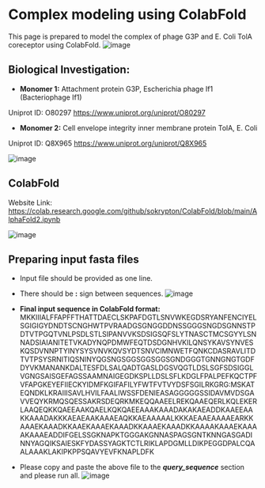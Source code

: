 # Complex modeling using ColabFold

This page is prepared to model the complex of phage G3P and E. Coli TolA coreceptor using ColabFold.
![image](https://user-images.githubusercontent.com/64282221/160189666-8a35114b-c9e9-49c0-9ace-aeeef34b1fe2.png)

## Biological Investigation:
- **Monomer 1:** Attachment protein G3P, Escherichia phage If1 (Bacteriophage If1)

Uniprot ID: O80297 https://www.uniprot.org/uniprot/O80297 

- **Monomer 2:** Cell envelope integrity inner membrane protein TolA, E. Coli

Uniprot ID: Q8X965 https://www.uniprot.org/uniprot/Q8X965 

![image](https://user-images.githubusercontent.com/64282221/160192504-4f68bf1b-e5d6-4091-b0bc-a472bbd3f584.png)


## ColabFold
Website Link: https://colab.research.google.com/github/sokrypton/ColabFold/blob/main/AlphaFold2.ipynb 

![image](https://user-images.githubusercontent.com/64282221/160191598-fb622958-7d70-4f60-8875-625fe5c134c9.png)


## Preparing input fasta files
- Input file should be provided as one line.
- There should be **:** sign between sequences.
![image](https://user-images.githubusercontent.com/64282221/160192010-32c239a1-1e46-47f7-8373-2f12d4851442.png)

- **Final input sequence in ColabFold format:**
MKKIIIALFFAPFFTHATTDAECLSKPAFDGTLSNVWKEGDSRYANFENCIYELSGIGIGYDNDTSCNGHWTPVRAADGSGNGGDDNSSGGGSNGDSGNNSTPDTVTPGQTVNLPSDLSTLSIPANVVKSDSIGSQFSLYTNASCTMCSGYYLSNNADSIAIANITETVKADYNQPDMWFEQTDSDGNHVKILQNSYKAVSYNVESKQSDVNNPTYINYSYSVNVKQVSYDTSNVCIMNWETFQNKCDASRAVLITDTVTPSYSRNITIQSNINYQGSNGSGGSGGSGGSGNDGGGTGNNGNGTGDFDYVKMANANKDALTESFDLSALQADTGASLDGSVQGTLDSLSGFSDSIGGLVGNGSAISGEFAGSSAAMNAIGEGDKSPLLDSLSFLKDGLFPALPEFKQCTPFVFAPGKEYEFIIECKYIDMFKGIFAFILYFWTFVTVYDSFSGILRKGRG:MSKATEQNDKLKRAIIISAVLHVILFAALIWSSFDENIEASAGGGGGSSIDAVMVDSGAVVEQYKRMQSQESSAKRSDEQRKMKEQQAAEELREKQAAEQERLKQLEKERLAAQEQKKQAEEAAKQAELKQKQAEEAAAKAAADAKAKAEADDKAAEEAAKKAAADAKKKAEAEAAKAAAEAQKKAEAAAAALKKKAEAAEAAAAEARKKAAAEKAAADKKAAEKAAAEKAAADKKAAAEKAAADKKAAAAKAAAEKAAAAKAAAEADDIFGELSSGKNAPKTGGGAKGNNASPAGSGNTKNNGASGADINNYAGQIKSAIESKFYDASSYAGKTCTLRIKLAPDGMLLDIKPEGGDPALCQAALAAAKLAKIPKPPSQAVYEVFKNAPLDFK

- Please copy and paste the above file to the **_query_sequence_** section and please run all.
![image](https://user-images.githubusercontent.com/64282221/160193033-37a8a55f-904a-4cf0-b43b-db9525f004fe.png)
